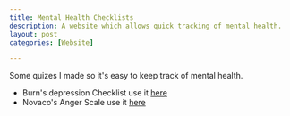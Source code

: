 ```yaml
---
title: Mental Health Checklists
description: A website which allows quick tracking of mental health.
layout: post
categories: [Website]

---
```


Some quizes I made so it's easy to keep track of mental health.

- Burn's depression Checklist use it [here](https://arjunsriva.com/bdc/)
- Novaco's Anger Scale use it [here](https://arjunsriva.com/nas/)
